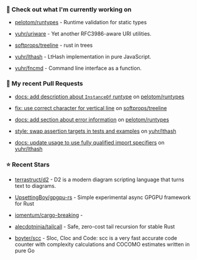 ### 👷 Check out what I'm currently working on



- [pelotom/runtypes](https://github.com/pelotom/runtypes) - Runtime validation for static types

- [yuhr/uriware](https://github.com/yuhr/uriware) - Yet another RFC3986-aware URI utilities.

- [softprops/treeline](https://github.com/softprops/treeline) - rust in trees

- [yuhr/lthash](https://github.com/yuhr/lthash) - LtHash implementation in pure JavaScript.

- [yuhr/fncmd](https://github.com/yuhr/fncmd) - Command line interface as a function.

### 🔨 My recent Pull Requests



- [docs: add description about `InstanceOf` runtype](https://github.com/pelotom/runtypes/pull/313) on [pelotom/runtypes](https://github.com/pelotom/runtypes)

- [fix: use correct character for vertical line](https://github.com/softprops/treeline/pull/8) on [softprops/treeline](https://github.com/softprops/treeline)

- [docs: add section about error information](https://github.com/pelotom/runtypes/pull/309) on [pelotom/runtypes](https://github.com/pelotom/runtypes)

- [style: swap assertion targets in tests and examples](https://github.com/yuhr/lthash/pull/8) on [yuhr/lthash](https://github.com/yuhr/lthash)

- [docs: update usage to use fully qualified import specifiers](https://github.com/yuhr/lthash/pull/7) on [yuhr/lthash](https://github.com/yuhr/lthash)

### ⭐ Recent Stars



- [terrastruct/d2](https://github.com/terrastruct/d2) - D2 is a modern diagram scripting language that turns text to diagrams.

- [UpsettingBoy/gpgpu-rs](https://github.com/UpsettingBoy/gpgpu-rs) - Simple experimental async GPGPU framework for Rust

- [iomentum/cargo-breaking](https://github.com/iomentum/cargo-breaking) - 

- [alecdotninja/tailcall](https://github.com/alecdotninja/tailcall) - Safe, zero-cost tail recursion for stable Rust

- [boyter/scc](https://github.com/boyter/scc) - Sloc, Cloc and Code: scc is a very fast accurate code counter with complexity calculations and COCOMO estimates written in pure Go